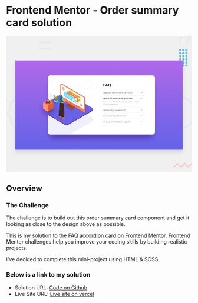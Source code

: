 # Frontend Mentor - Order summary card solution

![My solution for this challenge](./design/desktop-preview.jpg)

## Overview

### The Challenge
The challenge is to build out this order summary card component and get it looking as close to the design above as possible.

This is my solution to the [FAQ accordion card on Frontend Mentor](https://www.frontendmentor.io/challenges/faq-accordion-card-XlyjD0Oam). Frontend Mentor challenges help you improve your coding skills by building realistic projects.

I've decided to complete this mini-project using HTML & SCSS.

### Below is a link to my solution

- Solution URL: [Code on Github](https://github.com/jasonkwm/faq-accordion-card-main)
- Live Site URL: [Live site on vercel](https://faq-accordion-card-main-one-coral.vercel.app/)
